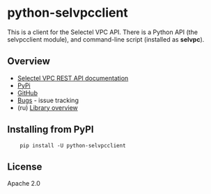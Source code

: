 # python-selvpcclient

This is a client for the Selectel VPC API. There is a Python API
(the selvpcclient module), and command-line script (installed as **selvpc**).

## Overview

- [Selectel VPC REST API documentation](https://developers.selectel.ru/docs/selectel-cloud-platform/main-services/selectel_cloud_management_api/)
- [PyPi](https://pypi.org/project/python-selvpcclient)
- [GitHub](https://github.com/selectel/python-selvpcclient)
- [Bugs](https://github.com/selectel/python-selvpcclient/issues) - issue tracking
- (ru) [Library overview](https://selectel.ru/blog/python-selvpcclient/)

## Installing from PyPI

        pip install -U python-selvpcclient

License
-------

Apache 2.0
